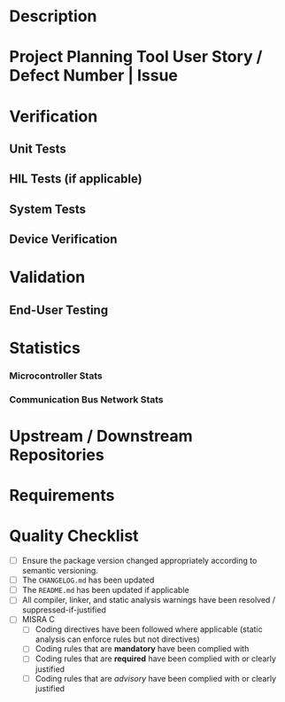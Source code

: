 # Description
<!--
1. Include a summary of the change.
2. Motivation for the change
3. Explain more complex topics in a subsection
-->


# Project Planning Tool User Story / Defect Number | Issue #
<!--
Include what project planning item was completed (or partially completed) by this PR.
-->


# Verification
<!--
Verification is about testing that the changes match intent (i.e., requirements).
-->
## Unit Tests
<!--
All changes must be accompanied by unit tests. This shall be enforced by a CI pipeline quality gate.
-->

## HIL Tests (if applicable)
<!--
If applicable, a HIL automated test would be great to mention here.
-->

## System Tests
<!--
Unit tests assess a module in isolation. System tests assess a module in the system it interacts with.
Mention those system tests here. A simulation environment is adequate for this.
-->

## Device Verification
<!--
All changes must be shown to actually work on the device in question!
-->

# Validation
<!--
Validation is about checking if the changes _feel_ right.
-->
## End-User Testing
<!--
Ideally, any changes will also have been evaluated by end-users.
-->


# Statistics
<!--
Changes will typically come with a change in CPU loading, memory usage, communication bus network statistics, etc.
Do mention them here!
-->
### Microcontroller Stats

### Communication Bus Network Stats


# Upstream / Downstream Repositories
<!--
Mono-repos have the potential to be unwieldy, and I prefer to have the pieces of my software split up and isolated.
Mention any upstream or downstream dependencies that were updated for this particular set of changes.
-->


# Requirements
<!--
Reference the requirements that led to this change. If there were none, there need to be!
-->


# Quality Checklist
<!--
Make sure all the items below are checked off. If an item is not applicable, remove it from the PR description.
-->
- [ ] Ensure the package version changed appropriately according to semantic versioning.
- [ ] The `CHANGELOG.md` has been updated
- [ ] The `README.md` has been updated if applicable
- [ ] All compiler, linker, and static analysis warnings have been resolved / suppressed-if-justified
- [ ] MISRA C
   - [ ] Coding directives have been followed where applicable (static analysis can enforce rules but not directives)
   - [ ] Coding rules that are **mandatory** have been complied with
   - [ ] Coding rules that are **required** have been complied with or clearly justified
   - [ ] Coding rules that are _advisory_ have been complied with or clearly justified
